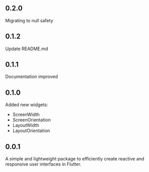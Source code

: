 ## 0.2.0

Migrating to null safety

## 0.1.2

Update README.md

## 0.1.1

Documentation improved

## 0.1.0

Added new widgets:
- ScreenWidth
- ScreenOrientation
- LayoutWidth
- LayoutOrientation

## 0.0.1

A simple and lightweight package to efficiently create reactive and responsive user interfaces in Flutter.
